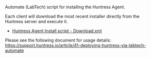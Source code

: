 Automate (LabTech) script for installing the Huntress Agent.

Each client will download the most recent installer directly from the Huntress server and execute it.

- [Huntress Agent Install script - Download.xml](https://raw.githubusercontent.com/huntresslabs/deployment-scripts/master/LabTech/Huntress%20Agent%20Install%20script%20-%20Download.xml)

Please see the following document for usage details:
https://support.huntress.io/article/41-deploying-huntress-via-labtech-automate
